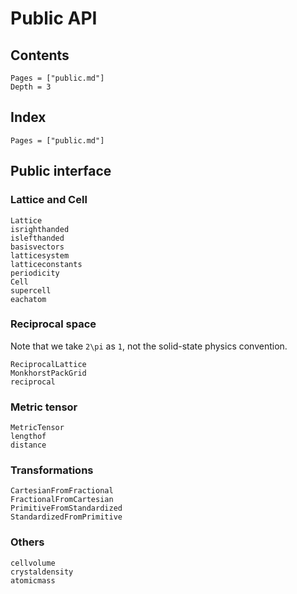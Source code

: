 # Public API

## Contents

```@contents
Pages = ["public.md"]
Depth = 3
```

## Index

```@index
Pages = ["public.md"]
```

## Public interface

### Lattice and Cell

```@docs
Lattice
isrighthanded
islefthanded
basisvectors
latticesystem
latticeconstants
periodicity
Cell
supercell
eachatom
```

### Reciprocal space

Note that we take ``2\pi`` as ``1``, not the solid-state physics convention.

```@docs
ReciprocalLattice
MonkhorstPackGrid
reciprocal
```

### Metric tensor

```@docs
MetricTensor
lengthof
distance
```

### Transformations

```@docs
CartesianFromFractional
FractionalFromCartesian
PrimitiveFromStandardized
StandardizedFromPrimitive
```

### Others

```@docs
cellvolume
crystaldensity
atomicmass
```
